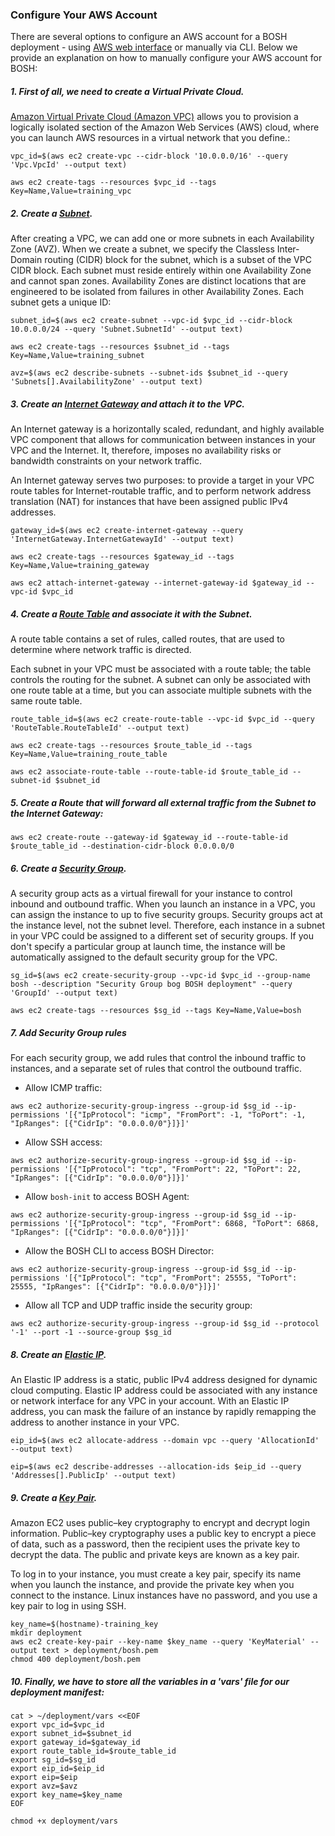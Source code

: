 ### Configure Your AWS Account

There are several options to configure an AWS account for a BOSH deployment - using [AWS web interface](https://bosh.io/docs/init-aws.html) or manually via CLI. Below we provide an explanation on how to manually configure your AWS account for BOSH:

##### 1. First of all, we need to create a Virtual Private Cloud. 

[Amazon Virtual Private Cloud (Amazon VPC)](https://aws.amazon.com/vpc/) allows you to provision a logically isolated section of the Amazon Web Services (AWS) cloud, where you can launch AWS resources in a virtual network that you define.:

```exec
vpc_id=$(aws ec2 create-vpc --cidr-block '10.0.0.0/16' --query 'Vpc.VpcId' --output text)
  
aws ec2 create-tags --resources $vpc_id --tags Key=Name,Value=training_vpc
```

##### 2. Create a [Subnet](http://docs.aws.amazon.com/AmazonVPC/latest/UserGuide/VPC_Subnets.html). 

After creating a VPC, we can add one or more subnets in each Availability Zone (AVZ). When we create a subnet, we specify the Classless Inter-Domain routing (CIDR) block for the subnet, which is a subset of the VPC CIDR block. Each subnet must reside entirely within one Availability Zone and cannot span zones. Availability Zones are distinct locations that are engineered to be isolated from failures in other Availability Zones. Each subnet gets a unique ID:

```exec
subnet_id=$(aws ec2 create-subnet --vpc-id $vpc_id --cidr-block 10.0.0.0/24 --query 'Subnet.SubnetId' --output text)
  
aws ec2 create-tags --resources $subnet_id --tags Key=Name,Value=training_subnet
  
avz=$(aws ec2 describe-subnets --subnet-ids $subnet_id --query 'Subnets[].AvailabilityZone' --output text)
```

##### 3. Create an [Internet Gateway](http://docs.aws.amazon.com/AmazonVPC/latest/UserGuide/VPC_Internet_Gateway.html) and attach it to the VPC.

An Internet gateway is a horizontally scaled, redundant, and highly available VPC component that allows for communication between instances in your VPC and the Internet. It, therefore, imposes no availability risks or bandwidth constraints on your network traffic.

An Internet gateway serves two purposes: to provide a target in your VPC route tables for Internet-routable traffic, and to perform network address translation (NAT) for instances that have been assigned public IPv4 addresses.

```exec
gateway_id=$(aws ec2 create-internet-gateway --query 'InternetGateway.InternetGatewayId' --output text)
  
aws ec2 create-tags --resources $gateway_id --tags Key=Name,Value=training_gateway
  
aws ec2 attach-internet-gateway --internet-gateway-id $gateway_id --vpc-id $vpc_id
```

##### 4. Create a [Route Table](http://docs.aws.amazon.com/AmazonVPC/latest/UserGuide/VPC_Route_Tables.html) and associate it with the Subnet.

A route table contains a set of rules, called routes, that are used to determine where network traffic is directed.

Each subnet in your VPC must be associated with a route table; the table controls the routing for the subnet. A subnet can only be associated with one route table at a time, but you can associate multiple subnets with the same route table.

```exec
route_table_id=$(aws ec2 create-route-table --vpc-id $vpc_id --query 'RouteTable.RouteTableId' --output text)
  
aws ec2 create-tags --resources $route_table_id --tags Key=Name,Value=training_route_table
  
aws ec2 associate-route-table --route-table-id $route_table_id --subnet-id $subnet_id
```

##### 5. Create a Route that will forward all external traffic from the Subnet to the Internet Gateway:
```exec
aws ec2 create-route --gateway-id $gateway_id --route-table-id $route_table_id --destination-cidr-block 0.0.0.0/0
```

##### 6. Create a [Security Group](http://docs.aws.amazon.com/AmazonVPC/latest/UserGuide/VPC_SecurityGroups.html). 

A security group acts as a virtual firewall for your instance to control inbound and outbound traffic. When you launch an instance in a VPC, you can assign the instance to up to five security groups. Security groups act at the instance level, not the subnet level. Therefore, each instance in a subnet in your VPC could be assigned to a different set of security groups. If you don't specify a particular group at launch time, the instance will be automatically assigned to the default security group for the VPC.

```exec
sg_id=$(aws ec2 create-security-group --vpc-id $vpc_id --group-name bosh --description "Security Group bog BOSH deployment" --query 'GroupId' --output text)
  
aws ec2 create-tags --resources $sg_id --tags Key=Name,Value=bosh
```

##### 7. Add Security Group rules

For each security group, we add rules that control the inbound traffic to instances, and a separate set of rules that control the outbound traffic. 

 * Allow ICMP traffic:
```exec
aws ec2 authorize-security-group-ingress --group-id $sg_id --ip-permissions '[{"IpProtocol": "icmp", "FromPort": -1, "ToPort": -1, "IpRanges": [{"CidrIp": "0.0.0.0/0"}]}]'
```

 * Allow SSH access:
```exec
aws ec2 authorize-security-group-ingress --group-id $sg_id --ip-permissions '[{"IpProtocol": "tcp", "FromPort": 22, "ToPort": 22, "IpRanges": [{"CidrIp": "0.0.0.0/0"}]}]'
```

 * Allow `bosh-init` to access BOSH Agent:
```exec
aws ec2 authorize-security-group-ingress --group-id $sg_id --ip-permissions '[{"IpProtocol": "tcp", "FromPort": 6868, "ToPort": 6868, "IpRanges": [{"CidrIp": "0.0.0.0/0"}]}]'
```

 * Allow the BOSH CLI to access BOSH Director:
```exec
aws ec2 authorize-security-group-ingress --group-id $sg_id --ip-permissions '[{"IpProtocol": "tcp", "FromPort": 25555, "ToPort": 25555, "IpRanges": [{"CidrIp": "0.0.0.0/0"}]}]'
```

 * Allow all TCP and UDP traffic inside the security group:
```exec
aws ec2 authorize-security-group-ingress --group-id $sg_id --protocol '-1' --port -1 --source-group $sg_id
```

##### 8. Create an [Elastic IP](http://docs.aws.amazon.com/AWSEC2/latest/UserGuide/elastic-ip-addresses-eip.html).

An Elastic IP address is a static, public IPv4 address designed for dynamic cloud computing. Elastic IP address could be associated with any instance or network interface for any VPC in your account. With an Elastic IP address, you can mask the failure of an instance by rapidly remapping the address to another instance in your VPC.

```exec
eip_id=$(aws ec2 allocate-address --domain vpc --query 'AllocationId' --output text)
  
eip=$(aws ec2 describe-addresses --allocation-ids $eip_id --query 'Addresses[].PublicIp' --output text)
```

##### 9. Create a [Key Pair](http://docs.aws.amazon.com/AWSEC2/latest/UserGuide/ec2-key-pairs.html). 

Amazon EC2 uses public–key cryptography to encrypt and decrypt login information. Public–key cryptography uses a public key to encrypt a piece of data, such as a password, then the recipient uses the private key to decrypt the data. The public and private keys are known as a key pair.

To log in to your instance, you must create a key pair, specify its name when you launch the instance, and provide the private key when you connect to the instance. Linux instances have no password, and you use a key pair to log in using SSH. 

```exec
key_name=$(hostname)-training_key
mkdir deployment
aws ec2 create-key-pair --key-name $key_name --query 'KeyMaterial' --output text > deployment/bosh.pem
chmod 400 deployment/bosh.pem
```
##### 10. Finally, we have to store all the variables in a 'vars' file for our deployment manifest:

```exec
cat > ~/deployment/vars <<EOF
export vpc_id=$vpc_id
export subnet_id=$subnet_id
export gateway_id=$gateway_id
export route_table_id=$route_table_id
export sg_id=$sg_id
export eip_id=$eip_id
export eip=$eip
export avz=$avz
export key_name=$key_name
EOF

chmod +x deployment/vars
```


